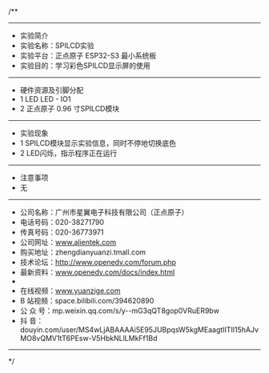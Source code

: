 /**
 ***************************************************************************************************
 * 实验简介
 * 实验名称：SPILCD实验
 * 实验平台：正点原子 ESP32-S3 最小系统板
 * 实验目的：学习彩色SPILCD显示屏的使用

 ***************************************************************************************************
 * 硬件资源及引脚分配
 * 1 LED
     LED - IO1
 * 2 正点原子 0.96 寸SPILCD模块

 ***************************************************************************************************
 * 实验现象
 * 1 SPILCD模块显示实验信息，同时不停地切换底色
 * 2 LED闪烁，指示程序正在运行

 ***************************************************************************************************
 * 注意事项
 * 无
 
 ***********************************************************************************************************
 * 公司名称：广州市星翼电子科技有限公司（正点原子）
 * 电话号码：020-38271790
 * 传真号码：020-36773971
 * 公司网址：www.alientek.com
 * 购买地址：zhengdianyuanzi.tmall.com
 * 技术论坛：http://www.openedv.com/forum.php
 * 最新资料：www.openedv.com/docs/index.html
 *
 * 在线视频：www.yuanzige.com
 * B 站视频：space.bilibili.com/394620890
 * 公 众 号：mp.weixin.qq.com/s/y--mG3qQT8gop0VRuER9bw
 * 抖    音：douyin.com/user/MS4wLjABAAAAi5E95JUBpqsW5kgMEaagtIITIl15hAJvMO8vQMV1tT6PEsw-V5HbkNLlLMkFf1Bd
 ***********************************************************************************************************
 */